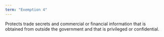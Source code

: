 ```yaml
---
term: "Exemption 4"
---
```


Protects trade secrets and commercial or financial information that is obtained from outside the government and that is privileged or confidential.

